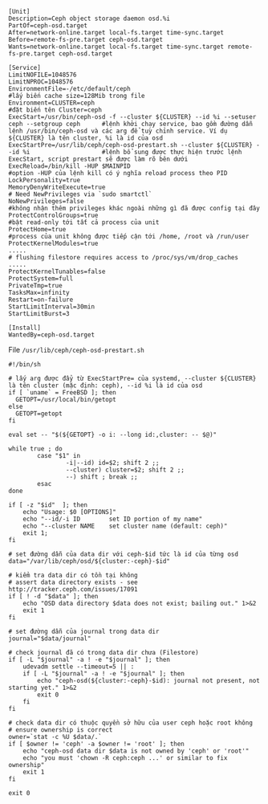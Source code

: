 

    [Unit]
    Description=Ceph object storage daemon osd.%i
    PartOf=ceph-osd.target
    After=network-online.target local-fs.target time-sync.target
    Before=remote-fs-pre.target ceph-osd.target
    Wants=network-online.target local-fs.target time-sync.target remote-fs-pre.target ceph-osd.target

    [Service]
    LimitNOFILE=1048576
    LimitNPROC=1048576
    EnvironmentFile=-/etc/default/ceph                                                              #lấy biến cache size=128Mib trong file
    Environment=CLUSTER=ceph                                                                        #đặt biến tên Cluster=ceph
    ExecStart=/usr/bin/ceph-osd -f --cluster ${CLUSTER} --id %i --setuser ceph --setgroup ceph      #lệnh khởi chạy service, bao gồm đường dẫn lệnh /usr/bin/ceph-osd và các arg để tuỳ chỉnh service. Ví dụ ${CLUSTER} là tên cluster, %i là id của osd
    ExecStartPre=/usr/lib/ceph/ceph-osd-prestart.sh --cluster ${CLUSTER} --id %i                    #lệnh bổ sung được thực hiện trước lệnh ExecStart, script prestart sẽ được làm rõ bên dưới
    ExecReload=/bin/kill -HUP $MAINPID                                                              #option -HUP của lệnh kill có ý nghĩa reload process theo PID
    LockPersonality=true                                                                            
    MemoryDenyWriteExecute=true
    # Need NewPrivileges via `sudo smartctl`
    NoNewPrivileges=false                                                                           #không nhận thêm privileges khác ngoài những gì đã được config tại đây
    ProtectControlGroups=true                                                                       #bật read-only tới tất cả process của unit
    ProtectHome=true                                                                                #process của unit không được tiếp cận tới /home, /root và /run/user
    ProtectKernelModules=true                                                                       .....
    # flushing filestore requires access to /proc/sys/vm/drop_caches                                .....
    ProtectKernelTunables=false
    ProtectSystem=full
    PrivateTmp=true
    TasksMax=infinity
    Restart=on-failure
    StartLimitInterval=30min
    StartLimitBurst=3

    [Install]
    WantedBy=ceph-osd.target


File `/usr/lib/ceph/ceph-osd-prestart.sh`

    #!/bin/sh

    # lấy arg được đẩy từ ExecStartPre= của systemd, --cluster ${CLUSTER} là tên cluster (mặc định: ceph), --id %i là id của osd
    if [ `uname` = FreeBSD ]; then
      GETOPT=/usr/local/bin/getopt
    else
      GETOPT=getopt
    fi

    eval set -- "$(${GETOPT} -o i: --long id:,cluster: -- $@)"

    while true ; do
            case "$1" in
                    -i|--id) id=$2; shift 2 ;;
                    --cluster) cluster=$2; shift 2 ;;
                    --) shift ; break ;;
            esac
    done

    if [ -z "$id"  ]; then
        echo "Usage: $0 [OPTIONS]"
        echo "--id/-i ID        set ID portion of my name"
        echo "--cluster NAME    set cluster name (default: ceph)"
        exit 1;
    fi
    
    # set đường dẫn của data dir với ceph-$id tức là id của từng osd
    data="/var/lib/ceph/osd/${cluster:-ceph}-$id"
    
    # kiểm tra data dir có tồn tại không
    # assert data directory exists - see http://tracker.ceph.com/issues/17091
    if [ ! -d "$data" ]; then
        echo "OSD data directory $data does not exist; bailing out." 1>&2
        exit 1
    fi
    
    # set đường dẫn của journal trong data dir
    journal="$data/journal"
    
    # check journal đã có trong data dir chưa (Filestore)
    if [ -L "$journal" -a ! -e "$journal" ]; then
        udevadm settle --timeout=5 || :
        if [ -L "$journal" -a ! -e "$journal" ]; then
            echo "ceph-osd(${cluster:-ceph}-$id): journal not present, not starting yet." 1>&2
            exit 0
        fi
    fi
    
    # check data dir có thuộc quyền sở hữu của user ceph hoặc root không
    # ensure ownership is correct
    owner=`stat -c %U $data/.`
    if [ $owner != 'ceph' -a $owner != 'root' ]; then
        echo "ceph-osd data dir $data is not owned by 'ceph' or 'root'"
        echo "you must 'chown -R ceph:ceph ...' or similar to fix ownership"
        exit 1
    fi

    exit 0


















